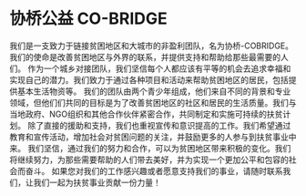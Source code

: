 # 协桥公益 CO-BRIDGE

我们是一支致力于链接贫困地区和大城市的非盈利团队，名为协桥-COBRIDGE。我们的使命是改善贫困地区与外界的联系，并提供支持和帮助给那些最需要的人们。
作为一个城乡对接团队，我们坚信每个人都应该有平等的机会去追求幸福和实现自己的潜力。我们致力于通过各种项目和活动来帮助贫困地区的居民，包括提供基本生活物资等。
我们的团队由两个青少年组成，他们来自不同的背景和专业领域，但他们们共同的目标是为了改善贫困地区的社区和居民的生活质量。我们与当地政府、NGO组织和其他合作伙伴紧密合作，共同制定和实施可持续的扶贫计划。
除了直接的援助和支持，我们也重视宣传和意识提高的工作。我们希望通过教育和宣传活动，增加社会对贫困问题的关注，并鼓励更多的人参与到扶贫事业中来。
我们坚信，通过我们的努力和合作，可以为贫困地区带来积极的变化。我们将继续努力，为那些需要帮助的人们带去美好，并为实现一个更加公平和包容的社会而奋斗。
如果您对我们的工作感兴趣或者愿意支持我们的事业，请随时联系我们，让我们一起为扶贫事业贡献一份力量！
